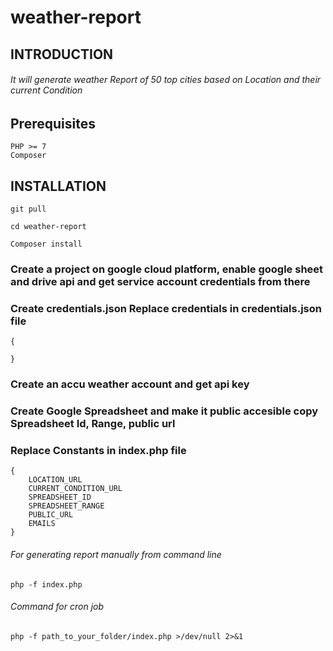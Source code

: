 # weather-report

## INTRODUCTION
###### It will generate weather Report of 50 top cities based on Location and their current Condition

## Prerequisites
```
PHP >= 7
Composer
```
## INSTALLATION
```
git pull
```
```
cd weather-report
```
```
Composer install
```

### Create a project on google cloud platform, enable google sheet and drive api and  get service account credentials from there
### Create credentials.json Replace credentials in credentials.json file
```
{

}
```
### Create an accu weather account and get api key
### Create Google Spreadsheet and make it public accesible copy Spreadsheet Id, Range, public url
### Replace Constants in index.php file 
```
{
	LOCATION_URL
	CURRENT_CONDITION_URL
	SPREADSHEET_ID
	SPREADSHEET_RANGE
	PUBLIC_URL
	EMAILS
}
```

###### For generating report manually from command line
```
php -f index.php
```

###### Command for cron job
```
php -f path_to_your_folder/index.php >/dev/null 2>&1
```
